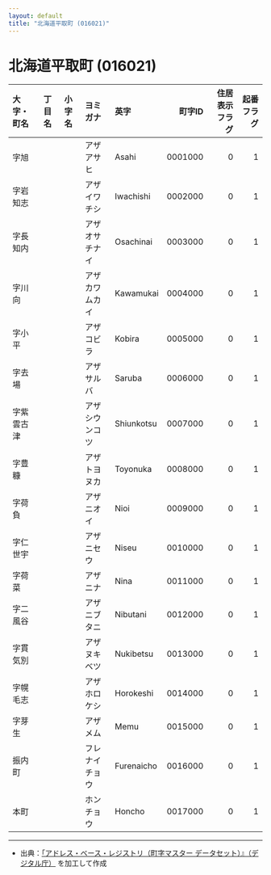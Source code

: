 ```yaml
---
layout: default
title: "北海道平取町 (016021)"
---
```


# 北海道平取町 (016021)

| 大字・町名 | 丁目名 | 小字名 | ヨミガナ | 英字 | 町字ID | 住居表示フラグ | 起番フラグ |
|:--------|:------|:------|:-----------------|:---------------------|--------:|----------:|--------:|
| 字旭 |  |  | アザアサヒ | Asahi | 0001000 | 0 | 1 |
| 字岩知志 |  |  | アザイワチシ | Iwachishi | 0002000 | 0 | 1 |
| 字長知内 |  |  | アザオサチナイ | Osachinai | 0003000 | 0 | 1 |
| 字川向 |  |  | アザカワムカイ | Kawamukai | 0004000 | 0 | 1 |
| 字小平 |  |  | アザコビラ | Kobira | 0005000 | 0 | 1 |
| 字去場 |  |  | アザサルバ | Saruba | 0006000 | 0 | 1 |
| 字紫雲古津 |  |  | アザシウンコツ | Shiunkotsu | 0007000 | 0 | 1 |
| 字豊糠 |  |  | アザトヨヌカ | Toyonuka | 0008000 | 0 | 1 |
| 字荷負 |  |  | アザニオイ | Nioi | 0009000 | 0 | 1 |
| 字仁世宇 |  |  | アザニセウ | Niseu | 0010000 | 0 | 1 |
| 字荷菜 |  |  | アザニナ | Nina | 0011000 | 0 | 1 |
| 字二風谷 |  |  | アザニブタニ | Nibutani | 0012000 | 0 | 1 |
| 字貫気別 |  |  | アザヌキベツ | Nukibetsu | 0013000 | 0 | 1 |
| 字幌毛志 |  |  | アザホロケシ | Horokeshi | 0014000 | 0 | 1 |
| 字芽生 |  |  | アザメム | Memu | 0015000 | 0 | 1 |
| 振内町 |  |  | フレナイチョウ | Furenaicho | 0016000 | 0 | 1 |
| 本町 |  |  | ホンチョウ | Honcho | 0017000 | 0 | 1 |

---

- 出典：[「アドレス・ベース・レジストリ（町字マスター データセット）』（デジタル庁）](https://www.digital.go.jp/policies/base_registry_address/) を加工して作成